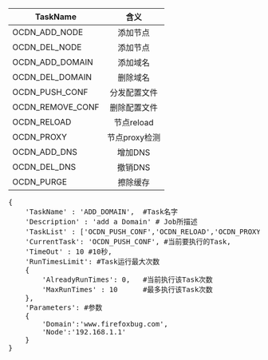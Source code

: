 
|  TaskName         |  含义       
| ----------------- |:-------------:
| OCDN_ADD_NODE   | 添加节点
| OCDN_DEL_NODE   | 添加节点
| OCDN_ADD_DOMAIN   | 添加域名
| OCDN_DEL_DOMAIN   | 删除域名
| OCDN_PUSH_CONF    | 分发配置文件
| OCDN_REMOVE_CONF  | 删除配置文件 
| OCDN_RELOAD       | 节点reload
| OCDN_PROXY        | 节点proxy检测
| OCDN_ADD_DNS      | 增加DNS
| OCDN_DEL_DNS      | 撤销DNS
| OCDN_PURGE  		| 擦除缓存

<pre>
{
	'TaskName' : 'ADD_DOMAIN',	#Task名字
	'Description' : 'add a Domain' # Job所描述
	'TaskList' : ['OCDN_PUSH_CONF','OCDN_RELOAD','OCDN_PROXY','OCDN_DNS'], #Job所有Task列表
	'CurrentTask': 'OCDN_PUSH_CONF', #当前要执行的Task,
	'TimeOut' : 10 #10秒,
	'RunTimesLimit': #Task运行最大次数
	{
		'AlreadyRunTimes': 0,	#当前执行该Task次数
		'MaxRunTimes' : 10 		#最多执行该Task次数
	},
	'Parameters': #参数
	{
		'Domain':'www.firefoxbug.com',
		'Node':'192.168.1.1'
	}
}
</pre>
